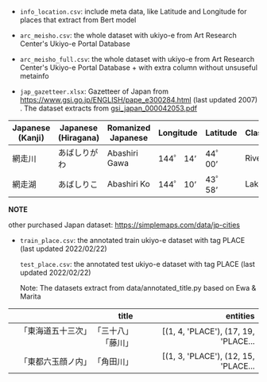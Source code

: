 - `info_location.csv`: include meta data, like Latitude and Longitude 
for places that extract from  Bert model

- `arc_meisho.csv`: the whole dataset with ukiyo-e from Art Research Center's
Ukiyo-e Portal Database

- `arc_meisho_full.csv`: the whole dataset with ukiyo-e from Art Research Center's
Ukiyo-e Portal Database + with extra column without unsuseful metainfo

- `jap_gazetteer.xlsx`: Gazetteer of Japan from https://www.gsi.go.jp/ENGLISH/pape_e300284.html 
(last updated 2007) . The dataset extracts from [gsi_japan_000042053.pdf](https://github.com/Connalia/ai-jan-art/blob/main/doc/!data/gsi_japan_000042053.pdf)

| Japanese (Kanji) | Japanese (Hiragana) | Romanized Japanese | Longitude | Latitude | Classification |
|------------------|---------------------|--------------------|-----------|----------|----------------|
| 網走川           | あばしりがわ        | Abashiri Gawa      | 144゜ 14’ | 44゜ 00’ | River          |
| 網走湖           | あばしりこ          | Abashiri Ko        | 144゜ 10’ | 43゜ 58’ | Lake           |

**NOTE** 

other purchased Japan dataset: https://simplemaps.com/data/jp-cities


- `train_place.csv`: the annotated train ukiyo-e dataset with tag PLACE (last updated 2022/02/22)

    `test_place.csv`: the annotated test ukiyo-e dataset with tag PLACE (last updated 2022/02/22)

    Note: The datasets extract from data/annotated_title.py based on Ewa & Marita

|                                 title |                                          entities |
|--------------------------------------:|--------------------------------------------------:|
| 「東海道五十三次」 「三十八」「藤川」 | [(1, 4, 'PLACE'), (17, 19, 'PLACE... |
|         「東都六玉顔ノ内」 「角田川」 | [(1, 3, 'PLACE'), (12, 15, 'PLACE... |
